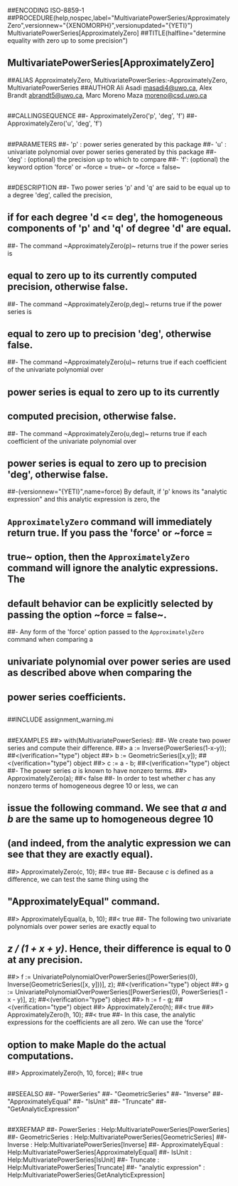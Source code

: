 ##ENCODING ISO-8859-1
##PROCEDURE(help,nospec,label="MultivariatePowerSeries/ApproximatelyZero",versionnew="{XENOMORPH}",versionupdated="{YETI}") MultivariatePowerSeries[ApproximatelyZero]
##TITLE(halfline="determine equality with zero up to some precision")
##    MultivariatePowerSeries[ApproximatelyZero]
##ALIAS ApproximatelyZero, MultivariatePowerSeries:-ApproximatelyZero, MultivariatePowerSeries
##AUTHOR Ali Asadi masadi4@uwo.ca, Alex Brandt abrandt5@uwo.ca, Marc Moreno Maza moreno@csd.uwo.ca
##
##CALLINGSEQUENCE
##- ApproximatelyZero('p', 'deg', 'f')
##- ApproximatelyZero('u', 'deg', 'f')
##
##PARAMETERS
##- 'p' : power series generated by this package
##- 'u' : univariate polynomial over power series generated by this package
##- 'deg' : (optional) the precision up to which to compare
##- 'f': (optional) the keyword option 'force' or ~force = true~ or ~force = false~
##
##DESCRIPTION
##- Two power series 'p' and 'q' are said to be equal up to a degree 'deg', called the precision,
##  if for each degree 'd <= deg', the homogeneous components of 'p' and 'q' of degree 'd' are equal.
##- The command ~ApproximatelyZero(p)~ returns true if the power series is 
##  equal to zero up to its currently computed precision, otherwise false.
##- The command ~ApproximatelyZero(p,deg)~ returns true if the power series is 
##  equal to zero up to precision 'deg', otherwise false.
##- The command ~ApproximatelyZero(u)~ returns true if each coefficient of the univariate polynomial over
##  power series is equal to zero up to its currently
##  computed precision, otherwise false.
##- The command ~ApproximatelyZero(u,deg)~ returns true if each coefficient of the univariate polynomial over
##  power series is equal to zero up to precision 'deg', otherwise false.
##-(versionnew="{YETI}",name=force) By default, if 'p' knows its "analytic expression" and this analytic expression is zero, the
##  `ApproximatelyZero` command will immediately return true. If you pass the 'force' or ~force =
##  true~ option, then the `ApproximatelyZero` command will ignore the analytic expressions. The
##  default behavior can be explicitly selected by passing the option ~force = false~.
##- Any form of the 'force' option passed to the `ApproximatelyZero` command when comparing a
##  univariate polynomial over power series are used as described above when comparing the
##  power series coefficients.
##
##INCLUDE assignment_warning.mi
##
##EXAMPLES
##> with(MultivariatePowerSeries):
##- We create two power series and compute their difference.
##> a := Inverse(PowerSeries(1-x-y));
##<(verification="type") object
##> b := GeometricSeries([x,y]);
##<(verification="type") object
##> c := a - b;
##<(verification="type") object
##- The power series _a_ is known to have nonzero terms.
##> ApproximatelyZero(a);
##< false
##- In order to test whether _c_ has any nonzero terms of homogeneous degree 10 or less, we can
##  issue the following command. We see that _a_ and _b_ are the same up to homogeneous degree 10
##  (and indeed, from the analytic expression we can see that they are exactly equal).
##> ApproximatelyZero(c, 10);
##< true
##- Because _c_ is defined as a difference, we can test the same thing using the
##  "ApproximatelyEqual" command.
##> ApproximatelyEqual(a, b, 10);
##< true
##- The following two univariate polynomials over power series are exactly equal to 
##   _z / (1 + x + y)_. Hence, their difference is equal to 0 at any precision.
##> f := UnivariatePolynomialOverPowerSeries([PowerSeries(0), Inverse(GeometricSeries([x, y]))], z);
##<(verification="type") object
##> g := UnivariatePolynomialOverPowerSeries([PowerSeries(0), PowerSeries(1 - x - y)], z);
##<(verification="type") object
##> h := f - g;
##<(verification="type") object
##> ApproximatelyZero(h);
##< true
##> ApproximatelyZero(h, 10);
##< true
##- In this case, the analytic expressions for the coefficients are all zero. We can use the 'force'
##  option to make Maple do the actual computations.
##> ApproximatelyZero(h, 10, force);
##< true
##
##SEEALSO
##- "PowerSeries"
##- "GeometricSeries"
##- "Inverse"
##- "ApproximatelyEqual"
##- "IsUnit"
##- "Truncate"
##- "GetAnalyticExpression"
##
##XREFMAP
##- PowerSeries : Help:MultivariatePowerSeries[PowerSeries]
##- GeometricSeries : Help:MultivariatePowerSeries[GeometricSeries]
##- Inverse : Help:MultivariatePowerSeries[Inverse]
##- ApproximatelyEqual : Help:MultivariatePowerSeries[ApproximatelyEqual]
##- IsUnit : Help:MultivariatePowerSeries[IsUnit]
##- Truncate : Help:MultivariatePowerSeries[Truncate]
##- "analytic expression" : Help:MultivariatePowerSeries[GetAnalyticExpression]
